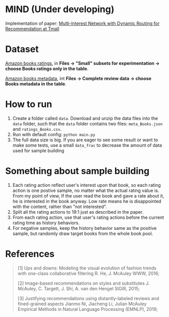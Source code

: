 # MIND (Under developing)
Implementation of paper: [Multi-Interest Network with Dynamic Routing for Recommendation at Tmall](https://arxiv.org/pdf/1904.08030.pdf)

# Dataset
[Amazon books ratings](https://nijianmo.github.io/amazon/index.html), in **Files -> "Small" subsets for experimentation -> choose Books ratings only in the table**.

[Amazon books metadata](https://jmcauley.ucsd.edu/data/amazon_v2/index.html), int **Files -> Complete review data -> choose Books metadata in the table**.

# How to run
1. Create a folder called `data`. Download and unzip the data files into the `data` folder, such that the `data` folder contains two files: `meta_Books.json` and `ratings_Books.csv`.
2. Run with default config: `python main.py`
3. The full data size is big. If you are eager to see some result or want to make some tests, use a small `data_frac` to decrease the amount of data used for sample building

# Something about sample building
1. Each rating action reflect user's interest upon that book, so each rating action is one postive sample, no matter what the actual rating value is. From my point of view, If the user read the book and gave a rate about it, he is interested in the book anyway. Low rate means he is disappointed with the content, rather than "not interested".
2. Split all the rating actions to 19:1 just as described in the paper.
3. From each rating action, use that user's rating actions before the current rating time as history behaviors.
4. For negative samples, keep the history behavior same as the positive sample, but randomly draw target books from the whole book pool.

# References
> [1] Ups and downs: Modeling the visual evolution of fashion trends with one-class collaborative filtering R. He, J. McAuley WWW, 2016;
> 
> [2] Image-based recommendations on styles and substitutes J. McAuley, C. Targett, J. Shi, A. van den Hengel SIGIR, 2015;
> 
> [3] Justifying recommendations using distantly-labeled reviews and fined-grained aspects Jianmo Ni, Jiacheng Li, Julian McAuley Empirical Methods in Natural Language Processing (EMNLP), 2019;
